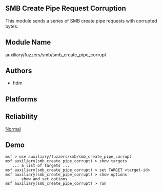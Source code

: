 ## SMB Create Pipe Request Corruption

This module sends a series of SMB create pipe requests with 
corrupted bytes.


## Module Name
auxiliary/fuzzers/smb/smb_create_pipe_corrupt

## Authors
* hdm





## Platforms


## Reliability
[Normal](https://github.com/rapid7/metasploit-framework/wiki/Exploit-Ranking)

## Demo

```
msf > use auxiliary/fuzzers/smb/smb_create_pipe_corrupt
msf auxiliary(smb_create_pipe_corrupt) > show targets
   ... a list of targets ...
msf auxiliary(smb_create_pipe_corrupt) > set TARGET <target-id>
msf auxiliary(smb_create_pipe_corrupt) > show options
   ... show and set options ...
msf auxiliary(smb_create_pipe_corrupt) > run
```
    
    